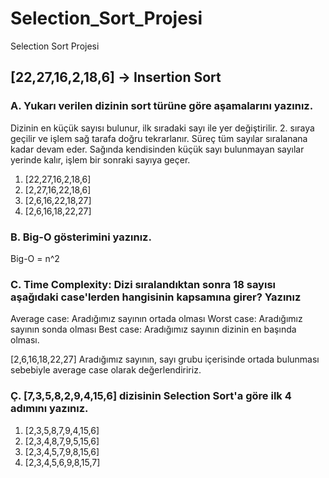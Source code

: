 # Selection_Sort_Projesi
Selection Sort Projesi
## [22,27,16,2,18,6] -> Insertion Sort

### A. Yukarı verilen dizinin sort türüne göre aşamalarını yazınız.
  Dizinin en küçük sayısı bulunur, ilk sıradaki sayı ile yer değiştirilir. 2. sıraya geçilir ve işlem sağ tarafa doğru tekrarlanır. Süreç tüm sayılar sıralanana kadar devam eder. Sağında kendisinden küçük sayı bulunmayan sayılar yerinde kalır, işlem bir sonraki sayıya geçer.

1. [22,27,16,2,18,6]
2. [2,27,16,22,18,6]
3. [2,6,16,22,18,27]
4. [2,6,16,18,22,27]


### B. Big-O gösterimini yazınız.
  Big-O = n^2

### C. Time Complexity: Dizi sıralandıktan sonra 18 sayısı aşağıdaki case'lerden hangisinin kapsamına girer? Yazınız
Average case: Aradığımız sayının ortada olması
Worst case: Aradığımız sayının sonda olması
Best case: Aradığımız sayının dizinin en başında olması.

  [2,6,16,18,22,27] 
  Aradığımız sayının, sayı grubu içerisinde ortada bulunması sebebiyle average case olarak değerlendiririz.
  
 ### Ç. [7,3,5,8,2,9,4,15,6] dizisinin Selection Sort'a göre ilk 4 adımını yazınız.
 
 1. [2,3,5,8,7,9,4,15,6]
 2. [2,3,4,8,7,9,5,15,6]
 3. [2,3,4,5,7,9,8,15,6]
 4. [2,3,4,5,6,9,8,15,7]
